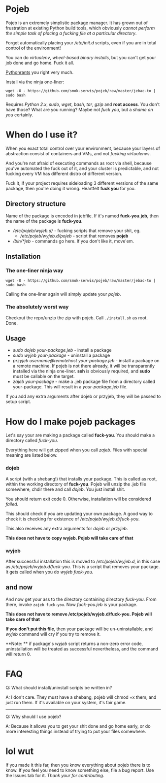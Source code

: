 # Pojeb

Pojeb is an extremely simplistic package manager. It has grown out of 
frustration at existing Python build tools, which obviously _cannot perform
the simple task of placing a fucking file at a particular directory_.

Forget automatically placing your _/etc/init.d_ scripts, even if you
are in total control of the environment!

You can do _virtualenv_, _wheel-based binary installs_, but you 
can't get your job done and go home. Fuck it all.

[Pythonrants](https://pythonrants.wordpress.com/) you right very much.

Install via the ninja one-liner:

`wget -O - https://github.com/smok-serwis/pojeb/raw/master/jebac-to | sudo bash`

Requires _Python 2.x_, _sudo_, _wget_, _bash_, _tar_, _gzip_ and **root access**.
You don't have those? What are you running? Maybe not _fuck you_, but
a _shame on you_ certainly.

# When do I use it?

When you exact total control over your environment, because your layers
of abstraction consist of containers and VMs, and not _fucking virtualenvs_.

And you're not afraid of executing commands as root via shell, because you've
automated the fuck out of it, and your cluster is predictable, and not fucking
every VM has different distro of different version.

Fuck it, if your project requires sideloading 3 different versions of the same
package, then you're doing it wrong. Heartfelt **fuck you** for you.

## Directory structure

Name of the package is encoded in jebfile. If it's named **fuck-you.jeb**, 
then the name of the package is **fuck-you**.

* _/etc/pojeb/wyjeb.d/_ - fucking scripts that remove your shit, eg.
  * _/etc/pojeb/wyjeb.d/pojeb_ - script that removes **pojeb**
* _/bin/\*jeb_ - commands go here. If you don't like it, move'em. 

## Installation

### The one-liner ninja way

`wget -O - https://github.com/smok-serwis/pojeb/raw/master/jebac-to | sudo bash`

Calling the one-liner again will simply update your _pojeb_.

### The absolutely worst way

Checkout the repo/unzip the zip with pojeb. Call `./install.sh` as root.
Done.

## Usage

* _sudo dojeb your-package.jeb_ - install a package
* _sudo wyjeb your-package_ - uninstall a package
* _przyjeb username@remotehost your-package.jeb_ - install a package on
  a remote machine. If pojeb is not there already, it will be transparently installed
  via the ninja one-liner. **ssh** is 
  obviously required, and **sudo** must be callable on the target.
* _zajeb your-package_ - make a .jeb package file from a directory 
  called your-package. This will result in a _your-package.jeb_ file.

If you add any extra arguments after dojeb or przyjeb, they will be passed to setup script.
  
# How do I make pojeb packages

Let's say your are making a package called **fuck-you**. You should
make a directory called _fuck-you_. 

Everything here will get zipped when you call _zajeb_. Files with
special meaning are listed below.

### dojeb

A script (with a shebang!) that installs your package. This is called
as root, within the working directory of **fuck-you**. Pojeb will unzip
the .jeb file somewhere, chdir there and call _dojeb_. You just install
shit.

You should return exit code 0. Otherwise, installation will be
considered _failed_.

This should check if you are updating your own package. A good
way to check it is checking for existence of 
_/etc/pojeb/wyjeb.d/fuck-you_. 

This also receives any extra arguments for _dojeb_ or _przyjeb_.

**This does not have to copy wyjeb. Pojeb will take care of that**

### wyjeb

After successful installation this is moved to _/etc/pojeb/wyjeb.d_, 
in this case as _/etc/pojeb/wyjeb.d/fuck-you_.
This is a script that removes your package. It gets called when you do
_wyjeb fuck-you_. 

## and now

And now get your ass to the directory containing directory _fuck-you_.
From there, invoke `zajeb fuck-you`.
Now _fuck-you.jeb_ is your package.

**This does not have to remove /etc/pojeb/wyjeb.d/fuck-you. Pojeb
will take care of that**

**If you don't put this file**, then your package will be un-uninstallable,
and _wyjeb_ command will cry if you try to remove it.

**Note: ** if package's _wyjeb_ script returns a non-zero error code, uninstallation will be treated
as successful nevertheless, and the command will return 0.

# FAQ

Q: What should install/uninstall scripts be written in?

A: I don't care. They must have a shebang, pojeb will chmod +x them,
   and just run them. If it's available on your system, it's fair game.

---

Q: Why should I use pojeb?

A: Because it allows you to get your shit done and go home early, or 
   do more interesting things instead of trying to put your files
   somewhere.

# lol wut
If you made it this far, then you know everything about pojeb there
is to know. If you feel you need to know something else, file a
bug report. Use the Issues tab for it. _Thank your for contributing_.
